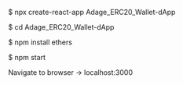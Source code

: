 $ npx create-react-app Adage_ERC20_Wallet-dApp

$ cd Adage_ERC20_Wallet-dApp

$ npm install ethers

$ npm start

Navigate to browser -> localhost:3000
